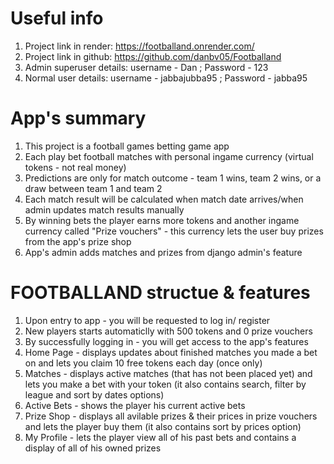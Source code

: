 # Useful info

1. Project link in render: https://footballand.onrender.com/
2. Project link in github: https://github.com/danbv05/Footballand
3. Admin superuser details: username - Dan ; Password - 123
4. Normal user details: username - jabbajubba95 ; Password - jabba95

# App's summary
1. This project is a football games betting game app
2. Each play bet football matches with personal ingame currency (virtual tokens - not real money)
3. Predictions are only for match outcome - team 1 wins, team 2 wins, or a draw between team 1 and team 2
4. Each match result will be calculated when match date arrives/when admin updates match results manually 
4. By winning bets the player earns more tokens and another ingame currency called "Prize vouchers" - this currency lets the user buy prizes from the app's prize shop 
5. App's admin adds matches and prizes from django admin's feature


# FOOTBALLAND structue & features
1. Upon entry to app - you will be requested to log in/ register
2. New players starts automaticlly with 500 tokens and 0 prize vouchers
3. By successfully logging in - you will get access to the app's features
4. Home Page - displays updates about finished matches you made a bet on and lets you claim 10 free tokens each day (once only)
5. Matches - displays active matches (that has not been placed yet) and lets you make a bet with your token (it also contains search, filter by league and sort by dates options)
6. Active Bets - shows the player his current active bets
7. Prize Shop - displays all avilable prizes & their prices in prize vouchers and lets the player buy them (it also contains sort by prices option)
8. My Profile - lets the player view all of his past bets and contains a display of all of his owned prizes

